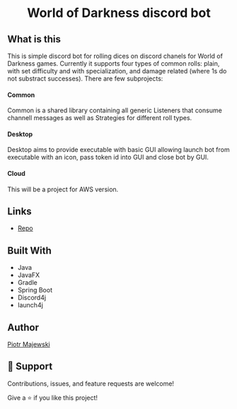 <h1 align="center">World of Darkness discord bot</h1>

<p align="center"><project-description></p>

## What is this
This is simple discord bot for rolling dices on discord chanels for World of Darkness games.
Currently it supports four types of common rolls: plain, with set difficulty and with specialization, 
and damage related (where 1s do not substract successes). There are few subprojects:

#### Common
Common is a shared library containing all generic Listeners that consume channell messages
as well as Strategies for different roll types.

#### Desktop
Desktop aims to provide executable with basic GUI allowing launch bot from executable 
with an icon, pass token id into GUI and close bot by GUI.

#### Cloud
This will be a project for AWS version.

## Links

- [Repo](https://github.com/majewski-piotr/wodbot "wodbot Repo")

## Built With

- Java
- JavaFX
- Gradle
- Spring Boot
- Discord4j
- launch4j

## Author

[Piotr Majewski](https://github.com/majewski-piotr "Piotr Majewski")

## 🤝 Support

Contributions, issues, and feature requests are welcome!

Give a ⭐️ if you like this project!
